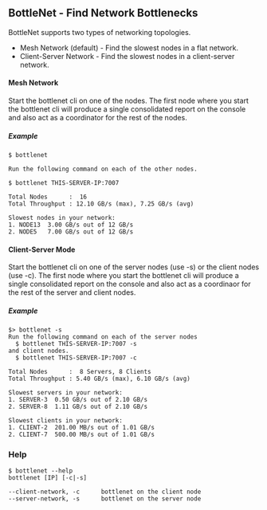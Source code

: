 BottleNet - Find Network Bottlenecks
----------------
BottleNet supports two types of networking topologies.
- Mesh Network (default) - Find the slowest nodes in a flat network.
- Client-Server Network - Find the slowest nodes in a client-server network. 

#### Mesh Network
Start the bottlenet cli on one of the nodes. The first node where you start the bottlenet cli will produce a single consolidated report on the console and also act as a coordinator for the rest of the nodes.
##### Example
```
$ bottlenet 

Run the following command on each of the other nodes.

$ bottlenet THIS-SERVER-IP:7007

Total Nodes      :  16
Total Throughput : 12.10 GB/s (max), 7.25 GB/s (avg)

Slowest nodes in your network:
1. NODE13  3.00 GB/s out of 12 GB/s
2. NODE5   7.00 GB/s out of 12 GB/s
```

#### Client-Server Mode
Start the bottlenet cli on one of the server nodes (use -s) or the client nodes (use -c). The first node where you start the bottlenet cli will produce a single consolidated report on the console and also act as a coordinaor for the rest of the server and client nodes.

##### Example
```
$> bottlenet -s
Run the following command on each of the server nodes
  $ bottlenet THIS-SERVER-IP:7007 -s
and client nodes.
  $ bottlenet THIS-SERVER-IP:7007 -c

Total Nodes      :  8 Servers, 8 Clients
Total Throughput : 5.40 GB/s (max), 6.10 GB/s (avg)

Slowest servers in your network:
1. SERVER-3  0.50 GB/s out of 2.10 GB/s
2. SERVER-8  1.11 GB/s out of 2.10 GB/s

Slowest clients in your network:
1. CLIENT-2  201.00 MB/s out of 1.01 GB/s
2. CLIENT-7  500.00 MB/s out of 1.01 GB/s
```

### Help

```
$ bottlenet --help
bottlenet [IP] [-c|-s]

--client-network, -c      bottlenet on the client node
--server-network, -s      bottlenet on the server node
```
